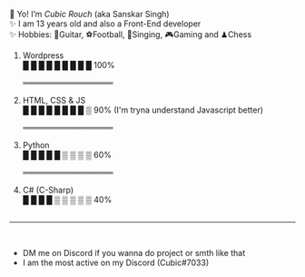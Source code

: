 🤘 Yo! I’m <i>Cubic Rouch</i> (aka Sanskar Singh) <br>
✨ I am 13 years old and also a Front-End developer <br>
✨ Hobbies: 🎻Guitar, ⚽Football, 🎤Singing, 🎮Gaming and ♟Chess  
<ol>

<li> Wordpress<br>█ █ █ █ █ █ █ █ █ 100% </li>
	<p> ════════════════ </p>
<li> HTML, CSS & JS <br>█ █ █ █ █ █ █ █ ▒ 90% (I'm tryna understand Javascript better)</li>
  <p> ════════════════ </p>
<li> Python <br>█ █ █ █ █ ▒ ▒ ▒ ▒ 60%</li>
  <p> ════════════════ </p>
<li> C# (C-Sharp) <br>█ █ █ █ ▒ ▒ ▒ ▒ ▒ 40%</li><br>

</ol>
<hr>
<br>
<ul> 
<li> DM me on Discord if you wanna do project or smth like that</li>
<li>I am the most active on my Discord (Cubic#7033)</li> 
</ul>
